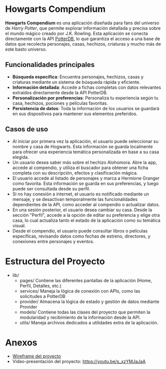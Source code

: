 # Howgarts Compendium

**Howgarts Compendium** es una aplicación diseñada para fans del universo de *Harry Potter*, que permite explorar información detallada y precisa sobre el mundo mágico creado por J.K. Rowling. Esta aplicación se conecta directamente con la API [PotterDB](https://potterdb.com/), lo que garantiza el acceso a una base de datos que recolecta personajes, casas, hechizos, criaturas y mucho más de este basto universo.

## Funcionalidades principales

- **Búsqueda específica**: Encuentra personajes, hechizos, casas y criaturas mediante un sistema de búsqueda rápida y eficiente.
- **Información detallada**: Accede a fichas completas con datos relevantes extraídos directamente desde la API PotterDB.
- **Personalización por preferencias**: Personaliza tu experiencia según tu casa, hechizos, pociones y películas favoritas.
- **Persistencia de datos**: Toda la información de los usuarios se guardará en sus dispositivos para mantener sus elementos preferidos.

## Casos de uso
- Al iniciar por primera vez la aplicación, el usuario puede seleccionar su nombre y casa de Hogwarts. Esta información se guarda localmente para ofrecer una experiencia temática personalizada en base a su casa elegida.
- Un usuario desea saber más sobre el hechizo Alohomora. Abre la app, accede al compendio, y utiliza el buscador para obtener una ficha completa con su descripción, efectos y clasificación mágica.
- El usuario accede al listado de personajes y marca a Hermione Granger como favorita. Esta información se guarda en sus preferencias, y luego puede ser consultada desde su perfil.
- Si no hay conexión a internet, el usuario es notificado mediante un mensaje, y se desactivan temporalmente las funcionalidades dependientes de la API, como acceder al compendio o actualizar datos.
- En una sesión posterior, el usuario desea cambiar su casa. Desde la sección "Perfil", accede a la opción de editar su preferencia y elige otra casa, lo cual actualiza tanto el estado de la aplicación como su temática visual.
- Desde el compendio, el usuario puede consultar libros o películas específicas, revisando datos como fechas de estreno, directores, y conexiones entre personajes y eventos.

# Estructura del Proyecto

- lib/
  - pages/ Contiene las diferentes pantallas de la aplicación (Home, Perfil, Detalles, etc.)
  - services/ Maneja la lógica de conexión con APIs, como las solicitudes a PotterDB
  - provider/ Almacena la lógica de estado y gestión de datos mediante Provider
  - models/ Contiene todas las clases del proyecto que permiten la modularidad y recibimiento de la información desde la API.
  - utils/ Maneja archivos dedicados a utilidades extra de la aplicación.

# Anexos
- [Wireframe del proyecto](https://drive.google.com/file/d/1FbzjnW2xx8KoXnVahpZ2RUmN0pvkAgFP/view?usp=sharing)
- Video-presentación del proyecto: https://youtu.be/s_xzYMJaJaA
